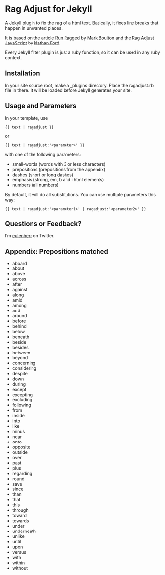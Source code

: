 # Rag Adjust for Jekyll

A [Jekyll](http://jekyllrb.com/) plugin to fix the rag of a html text. Basically, it fixes line breaks that happen in unwanted places.

It is based on the article [Run Ragged](http://24ways.org/2013/run-ragged/) by [Mark Boulton](http://www.markboulton.co.uk/) and the [Rag Adjust JavaScript](https://github.com/nathanford/ragadjust) by [Nathan Ford](http://artequalswork.com/).

Every Jekyll filter plugin is just a ruby function, so it can be used in any ruby context.

## Installation

In your site source root, make a _plugins directory. Place the ragadjust.rb file in there. It will be loaded before Jekyll generates your site.

## Usage and Parameters

In your template, use

    {{ text | ragadjust }}

or

    {{ text | ragadjust:'<parameter>' }}

with one of the following parameters:

* small-words (words with 3 or less characters)
* prepositions (prepositions from the appendix)
* dashes (short or long dashes)
* emphasis (strong, em, b and i html elements)
* numbers (all numbers)

By default, it will do all substitutions. You can use multiple parameters this way:

    {{ text | ragadjust:'<parameter1>' | ragadjust:'<parameter2>' }}

## Questions or Feedback?

I’m [eulenherr](https://twitter.com/eulenherr) on Twitter.

## Appendix: Prepositions matched

* aboard
* about
* above
* across
* after
* against
* along
* amid
* among
* anti
* around
* before
* behind
* below
* beneath
* beside
* besides
* between
* beyond
* concerning
* considering
* despite
* down
* during
* except
* excepting
* excluding
* following
* from
* inside
* into
* like
* minus
* near
* onto
* opposite
* outside
* over
* past
* plus
* regarding
* round
* save
* since
* than
* that
* this
* through
* toward
* towards
* under
* underneath
* unlike
* until
* upon
* versus
* with
* within
* without